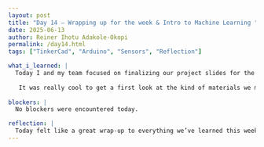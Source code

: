 ```yaml
---
layout: post
title: "Day 14 – Wrapping up for the week & Intro to Machine Learning "
date: 2025-06-13
author: Reiner Ihotu Adakole-Okopi
permalink: /day14.html
tags: ["TinkerCad", "Arduino", "Sensors", "Reflection"]

what_i_learned: |
  Today I and my team focused on finalizing our project slides for the project video presentation. As I went over my accomplishments for the week, I realized how much progress I’ve made, especially in learning how to wire and code sensors like pH, turbidity, and temperature in TinkerCad and Arduino. I also learned how to interpret sensor readings and apply logic in code to control physical components like fans and heaters. Additionally, I started an introduction to machine learning class on Kaggle, which gave me new insights into how AI could enhance projects like ours.
  
   It was really cool to get a first look at the kind of materials we might be working with for the actual implementation phase.
   
blockers: |
  No blockers were encountered today. 

reflection: |
  Today felt like a great wrap-up to everything we’ve learned this week. Putting together the slides made me realize how much technical ground we’ve covered in such a short time. It also gave me the chance to think about how each part of the project fits into the bigger picture. Seeing the sample materials and starting the machine learning class got me excited about what’s coming next, I feel more prepared to keep building on what we've started.
---
```

